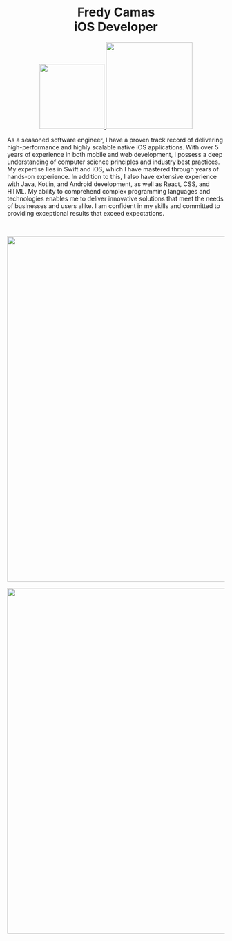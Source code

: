 <h1 align='center'>
  <br>Fredy Camas
  <br> iOS Developer
</h1>

<p align='center'>
  <a href="https://www.linkedin.com/in/fredy-camas/">
    <img src="https://user-images.githubusercontent.com/123997684/237503917-0fa86454-48f7-441d-8506-7578e7a19829.png" width="150"/>
  </a>
  <a href="#">
    <img src="https://gpvc.arturio.dev/fredycamas" width="200"/>
  </a>
</p>

As a seasoned software engineer, I have a proven track record of delivering high-performance and highly scalable native iOS applications. With over 5 years of experience in both mobile and web development, I possess a deep understanding of computer science principles and industry best practices. My expertise lies in Swift and iOS, which I have mastered through years of hands-on experience. In addition to this, I also have extensive experience with Java, Kotlin, and Android development, as well as React, CSS, and HTML. My ability to comprehend complex programming languages and technologies enables me to deliver innovative solutions that meet the needs of businesses and users alike. I am confident in my skills and committed to providing exceptional results that exceed expectations.



<br/>
<p align='center'>
  <div align="center">

  <img src="https://github-profile-summary-cards.vercel.app/api/cards/profile-details?username=fredycamas&theme=radical&hide_border=true))" width="800">
  </div>
</p>
<p align='center'>
  <div align="center">
  <img src="https://github-readme-activity-graph.cyclic.app/graph?username=fredycamas&theme=xcode&hide_border=true" width="800">
  </div>
</p>
